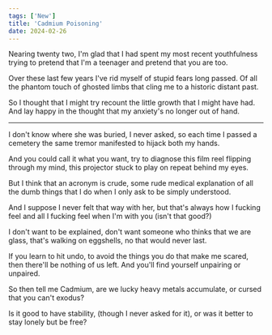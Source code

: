 ```yaml
---
tags: ['New']
title: 'Cadmium Poisoning'
date: 2024-02-26
---
```


Nearing twenty two, I'm glad that I had spent my most recent youthfulness trying to pretend that I'm a teenager and pretend that you are too.

Over these last few years I've rid myself of stupid fears long passed. Of all the phantom touch of ghosted limbs that cling me to a historic distant past.

So I thought that I might try recount the little growth that I might have had. And lay happy in the thought that my anxiety's no longer out of hand.

---

I don't know where she was buried, I never asked, so each time I passed a cemetery the same tremor manifested to hijack both my hands.

And you could call it what you want, try to diagnose this film reel flipping through my mind, this projector stuck to play on repeat behind my eyes.

But I think that an acronym is crude, some rude medical explanation of all the dumb things that I do when I only ask to be simply understood.

And I suppose I never felt that way with her, but that's always how I fucking feel and all I fucking feel when I'm with you (isn't that good?)

I don't want to be explained, don't want someone who thinks that we are glass, that's walking on eggshells, no that would never last.

If you learn to hit undo, to avoid the things you do that make me scared, then there'll be nothing of us left. And you'll find yourself unpairing or unpaired.

So then tell me Cadmium, are we lucky heavy metals accumulate, or cursed that you can't exodus?

Is it good to have stability, (though I never asked for it), or was it better to stay lonely but be free?
